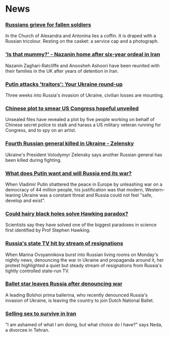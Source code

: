 # News
### [Russians grieve for fallen soldiers](https://www.bbc.com/news/world-europe-60769509)
In the Church of Alexandra and Antonina lies a coffin. It is draped with a Russian tricolour. Resting on the casket: a service cap and a photograph.
### ['Is that mummy?' - Nazanin home after six-year ordeal in Iran](https://www.bbc.com/news/uk-60775180)
Nazanin Zaghari-Ratcliffe and Anoosheh Ashoori have been reunited with their families in the UK after years of detention in Iran.
### [Putin attacks 'traitors': Your Ukraine round-up](https://www.bbc.com/news/world-europe-60769514)
Three weeks into Russia's invasion of Ukraine, civilian losses are mounting. 
### [Chinese plot to smear US Congress hopeful unveiled](https://www.bbc.com/news/60773595)
Unsealed files have revealed a plot by five people working on behalf of Chinese secret police to stalk and harass a US military veteran running for Congress, and to spy on an artist.
### [Fourth Russian general killed in Ukraine - Zelensky](https://www.bbc.com/news/world-europe-60767664)
Ukraine's President Volodymyr Zelensky says another Russian general has been killed during fighting. 
### [What does Putin want and will Russia end its war?](https://www.bbc.com/news/world-europe-56720589)
When Vladimir Putin shattered the peace in Europe by unleashing war on a democracy of 44 million people, his justification was that modern, Western-leaning Ukraine was a constant threat and Russia could not feel "safe, develop and exist".
### [Could hairy black holes solve Hawking paradox?](https://www.bbc.com/news/science-environment-60708711)
Scientists say they have solved one of the biggest paradoxes in science first identified by Prof Stephen Hawking.
### [Russia's state TV hit by stream of resignations](https://www.bbc.com/news/world-europe-60763494)
When Marina Ovsyannikova burst into Russian living rooms on Monday's nightly news, denouncing the war in Ukraine and propaganda around it, her protest highlighted a quiet but steady stream of resignations from Russia's tightly controlled state-run TV.
### [Ballet star leaves Russia after denouncing war](https://www.bbc.com/news/entertainment-arts-60767490)
A leading Bolshoi prima ballerina, who recently denounced Russia's invasion of Ukraine, is leaving the country to join Dutch National Ballet.
### [Selling sex to survive in Iran](https://www.bbc.com/news/world-middle-east-60661875)
"I am ashamed of what l am doing, but what choice do l have?" says Neda, a divorcee in Tehran.

